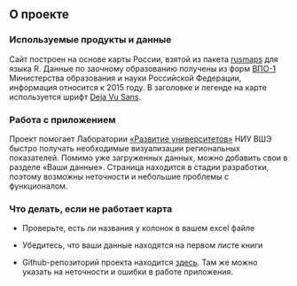 ## О проекте


### Используемые продукты и данные


Сайт построен на основе карты России, взятой из пакета [rusmaps](https://github.com/akondrashov96/rusmaps) для языка R. Данные по заочному образованию получены из форм [ВПО-1](http://eis.mon.gov.ru/education/SitePages/%D0%92%D0%9F%D0%9E_%D0%A4%D0%BE%D1%80%D0%BC%D1%8B.aspx) Министерства образования и науки Российской Федерации, информация относится к 2015 году. В заголовке и легенде на карте используется шрифт [Deja Vu Sans](http://dejavu-fonts.org/wiki/Main_Page).


### Работа с приложением


Проект помогает Лаборатории [&laquo;Развитие университетов&raquo;](https://ioe.hse.ru/uni) НИУ ВШЭ быстро получать необходимые визуализации региональных показателей. Помимо уже загруженных данных, можно добавить свои в разделе &laquo;Ваши данные&raquo;. Страница находится в стадии разработки, поэтому возможны неточности и небольшие проблемы с функционалом.


### Что делать, если не работает карта

* Проверьте, есть ли названия у колонок в вашем excel файле

* Убедитесь, что ваши данные находятся на первом листе книги

* Github-репозиторий проекта находится [здесь](https://github.com/zhitkovk/Russia_in_colour). Там же можно указать на неточности и ошибки в работе приложения.

